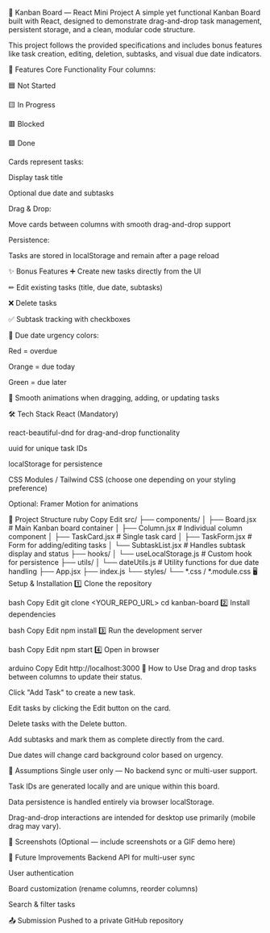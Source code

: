 📌 Kanban Board — React Mini Project
A simple yet functional Kanban Board built with React, designed to demonstrate drag-and-drop task management, persistent storage, and a clean, modular code structure.

This project follows the provided specifications and includes bonus features like task creation, editing, deletion, subtasks, and visual due date indicators.

🚀 Features
Core Functionality
Four columns:

🟦 Not Started

🟨 In Progress

🟥 Blocked

🟩 Done

Cards represent tasks:

Display task title

Optional due date and subtasks

Drag & Drop:

Move cards between columns with smooth drag-and-drop support

Persistence:

Tasks are stored in localStorage and remain after a page reload

✨ Bonus Features
➕ Create new tasks directly from the UI

✏ Edit existing tasks (title, due date, subtasks)

❌ Delete tasks

✅ Subtask tracking with checkboxes

🎨 Due date urgency colors:

Red = overdue

Orange = due today

Green = due later

💫 Smooth animations when dragging, adding, or updating tasks

🛠 Tech Stack
React (Mandatory)

react-beautiful-dnd for drag-and-drop functionality

uuid for unique task IDs

localStorage for persistence

CSS Modules / Tailwind CSS (choose one depending on your styling preference)

Optional: Framer Motion for animations

📂 Project Structure
ruby
Copy
Edit
src/
├── components/
│   ├── Board.jsx       # Main Kanban board container
│   ├── Column.jsx      # Individual column component
│   ├── TaskCard.jsx    # Single task card
│   ├── TaskForm.jsx    # Form for adding/editing tasks
│   └── SubtaskList.jsx # Handles subtask display and status
├── hooks/
│   └── useLocalStorage.js # Custom hook for persistence
├── utils/
│   └── dateUtils.js    # Utility functions for due date handling
├── App.jsx
├── index.js
└── styles/
    └── *.css / *.module.css
🖥 Setup & Installation
1️⃣ Clone the repository

bash
Copy
Edit
git clone <YOUR_REPO_URL>
cd kanban-board
2️⃣ Install dependencies

bash
Copy
Edit
npm install
3️⃣ Run the development server

bash
Copy
Edit
npm start
4️⃣ Open in browser

arduino
Copy
Edit
http://localhost:3000
📌 How to Use
Drag and drop tasks between columns to update their status.

Click "Add Task" to create a new task.

Edit tasks by clicking the Edit button on the card.

Delete tasks with the Delete button.

Add subtasks and mark them as complete directly from the card.

Due dates will change card background color based on urgency.

📜 Assumptions
Single user only — No backend sync or multi-user support.

Task IDs are generated locally and are unique within this board.

Data persistence is handled entirely via browser localStorage.

Drag-and-drop interactions are intended for desktop use primarily (mobile drag may vary).

📸 Screenshots
(Optional — include screenshots or a GIF demo here)

🧪 Future Improvements
Backend API for multi-user sync

User authentication

Board customization (rename columns, reorder columns)

Search & filter tasks

📤 Submission
Pushed to a private GitHub repository



